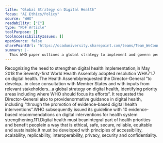 ```yaml
---
title: "Global Strategy on Digital Health"
focus: "AI Ethics/Policy"
source: "WHO"
readability: ["I"]
type: "PDF Article"
toolPurpose: []
toolAccessibilityIssues: []
openSource: false
sharePointUrl: "https://ocaduniversity.sharepoint.com/teams/Team_WeCount/Shared%20Documents/Resources%20and%20Tools/Literature%20(curated)/WHO%20Draft%20global%20strategy%20on%20digital%20health%202020-2024.pdf"
summary: |-
  This WHO paper outlines a global strategy to implement and govern person-centred digital health strategies by outlining outcomes, actions and target impacts for a healthier global population.
---
```

Recognizing the need to strengthen digital health implementation,in May 2018 the Seventy-first World Health Assembly adopted resolution WHA71.7 on digital health. The Health Assemblyrequested the Director-General “to develop...in close consultation with Member States and with inputs from relevant stakeholders...a global strategy on digital health, identifying priority areas including where WHO should focus its efforts”. It requested the Director-General also to providenormative guidance in digital health, including “through the promotion of evidence-based digital health interventions”.WHO subsequently issued its guideline with 10 evidence-based recommendations on digital interventions for health system strengthening.111.Digital health must beanintegral part of health priorities and benefit peoplein a way that is ethical, safe, secure, reliable, equitable and sustainable.It must be developed with principles of accessibility, scalability, replicability, interoperability, privacy, security and confidentiality.
